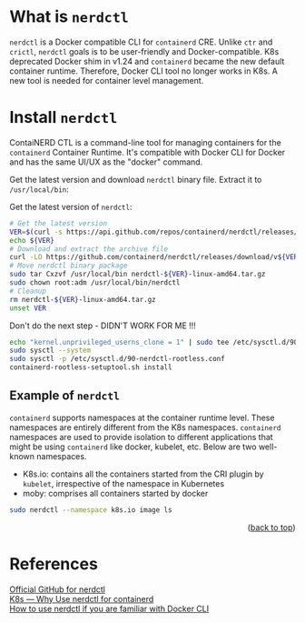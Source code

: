 <a name="readme-top"></a>

# What is `nerdctl`
`nerdctl` is a Docker compatible CLI for `containerd` CRE. Unlike `ctr` and `crictl`, `nerdctl` goals is to be user-friendly and Docker-compatible. K8s deprecated Docker shim in v1.24 and `containerd` became the new default container runtime. Therefore, Docker CLI tool no longer works in K8s. A new tool is needed for container level management.

# Install `nerdctl`
ContaiNERD CTL is a command-line tool for managing containers for the `containerd` Container Runtime. It's compatible with Docker CLI for Docker and has the same UI/UX as the "docker" command. 

Get the latest version and download `nerdctl` binary file. Extract it to `/usr/local/bin`:

Get the latest version of `nerdctl`:
```sh
# Get the latest version
VER=$(curl -s https://api.github.com/repos/containerd/nerdctl/releases/latest | grep tag_name | cut -d '"' -f 4|sed 's/v//g')
echo ${VER}
# Download and extract the archive file
curl -LO https://github.com/containerd/nerdctl/releases/download/v${VER}/nerdctl-${VER}-linux-amd64.tar.gz 
# Move nerdctl binary package
sudo tar Cxzvf /usr/local/bin nerdctl-${VER}-linux-amd64.tar.gz
sudo chown root:adm /usr/local/bin/nerdctl
# Cleanup
rm nerdctl-${VER}-linux-amd64.tar.gz
unset VER
```

Don't do the next step - DIDN'T WORK FOR ME !!!
```sh
echo "kernel.unprivileged_userns_clone = 1" | sudo tee /etc/sysctl.d/90-nerdctl-rootless.conf > /dev/null
sudo sysctl --system
sudo sysctl -p /etc/sysctl.d/90-nerdctl-rootless.conf
containerd-rootless-setuptool.sh install
```

## Example of `nerdctl`
`containerd` supports namespaces at the container runtime level. These namespaces are entirely different from the K8s namespaces. `containerd` namespaces are used to provide isolation to different applications that might be using `containerd` like docker, kubelet, etc. Below are two well-known namespaces.

- K8s.io: contains all the containers started from the CRI plugin by `kubelet`, irrespective of the namespace in Kubernetes
- moby: comprises all containers started by docker

```sh
sudo nerdctl --namespace k8s.io image ls
```

<p align="right">(<a href="#readme-top">back to top</a>)</p>


# References
[Official GitHub for nerdctl](https://github.com/containerd/nerdctl)  
[K8s — Why Use nerdctl for containerd](https://blog.devgenius.io/k8s-why-use-nerdctl-for-containerd-f4ea49bcf900)  
[How to use nerdctl if you are familiar with Docker CLI](https://technotes.adelerhof.eu/containers/containerd/nerdctl/)  
